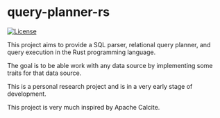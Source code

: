 # query-planner-rs

[![License](https://img.shields.io/badge/License-Apache%202.0-blue.svg)](https://opensource.org/licenses/Apache-2.0)

This project aims to provide a SQL parser, relational query planner, and query execution in the Rust programming language.

The goal is to be able work with any data source by implementing some traits for that data source.

This is a personal research project and is in a very early stage of development.

This project is very much inspired by Apache Calcite.
